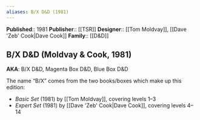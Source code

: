 ```yaml
---
aliases: B/X D&D (1981)
---
```


**Published**:: 1981
**Publisher**:: [[TSR]]
**Designer**:: [[Tom Moldvay]], [[Dave 'Zeb' Cook|Dave Cook]]
**Family**:: [[D&D]]

## B/X D&D (Moldvay & Cook, 1981)

**AKA**: B/X D&D, Magenta Box D&D, Blue Box D&D

The name “B/X” comes from the two books/boxes which make up this edition:

- _Basic Set_ (1981) by [[Tom Moldvay]], covering levels 1–3
- _Expert Set_ (1981) by [[Dave 'Zeb' Cook|Dave Cook]], covering levels 4–14
